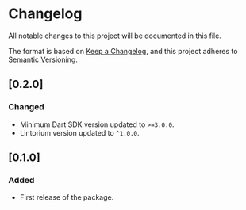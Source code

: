 # Changelog

All notable changes to this project will be documented in this file.

The format is based on [Keep a Changelog](https://keepachangelog.com/en/1.1.0/),
and this project adheres to [Semantic Versioning](https://semver.org/spec/v2.0.0.html).

## [0.2.0]

### Changed
- Minimum Dart SDK version updated to `>=3.0.0`.
- Lintorium version updated to `^1.0.0`.

## [0.1.0]

### Added
- First release of the package.

